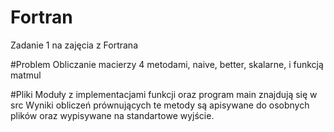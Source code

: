 # Fortran
Zadanie 1 na zajęcia z Fortrana

#Problem
Obliczanie macierzy 4 metodami, naive, better, skalarne, i funkcją matmul 

#Pliki
Moduły z implementacjami funkcji oraz program main znajdują się w src
Wyniki obliczeń prównujących te metody są apisywane do osobnych plików oraz wypisywane na standartowe wyjście.